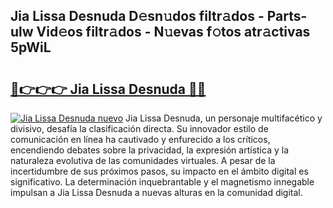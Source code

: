 ## Jia Lissa Desnuda D𝚎sn𝚞dos filtr𝚊dos - Parts-ulw Vid𝚎os filtr𝚊dos - N𝚞evas f𝚘tos atr𝚊ctivas 5pWiL

# <h2><a href="http://mbbi5e.tromn.icu/?c=Jia+Lissa+Desnuda">🔗👉👉👉 Jia Lissa Desnuda 🔗🔗</a></h2>

[![Jia Lissa Desnuda nuevo](https://i.imgur.com/pEAQMta.gif)](http://mbbi5e.tromn.icu/?c=Jia+Lissa+Desnuda)
Jia Lissa Desnuda, un personaje multifacético y divisivo, desafía la clasificación directa. Su innovador estilo de comunicación en línea ha cautivado y enfurecido a los críticos, encendiendo debates sobre la privacidad, la expresión artística y la naturaleza evolutiva de las comunidades virtuales. A pesar de la incertidumbre de sus próximos pasos, su impacto en el ámbito digital es significativo. La determinación inquebrantable y el magnetismo innegable impulsan a Jia Lissa Desnuda a nuevas alturas en la comunidad digital.
